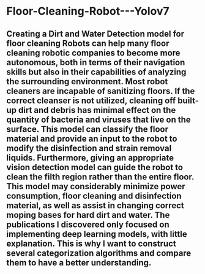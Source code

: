 # Floor-Cleaning-Robot---Yolov7

## Creating a Dirt and Water Detection model for floor cleaning Robots can help many floor cleaning robotic companies to become more autonomous, both in terms of their navigation skills but also in their capabilities of analyzing the surrounding environment. Most robot cleaners are incapable of sanitizing floors. If the correct cleanser is not utilized, cleaning off built-up dirt and debris has minimal effect on the quantity of bacteria and viruses that live on the surface. This model can classify the floor material and provide an input to the robot to modify the disinfection and strain removal liquids. Furthermore, giving an appropriate vision detection model can guide the robot to clean the filth region rather than the entire floor. This model may considerably minimize power consumption, floor cleaning and disinfection material, as well as assist in changing correct moping bases for hard dirt and water. The publications I discovered only focused on implementing deep learning models, with little explanation. This is why I want to construct several categorization algorithms and compare them to have a better understanding.
